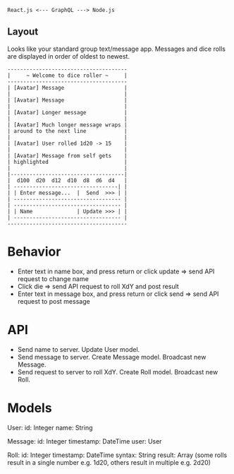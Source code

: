 `React.js <--- GraphQL ---> Node.js`

## Layout
Looks like your standard group text/message app. Messages and dice rolls are displayed in order of oldest to newest.

```
--------------------------------------
|     ~ Welcome to dice roller ~     |
--------------------------------------
| [Avatar] Message                   |
|                                    |
| [Avatar] Message                   |
|                                    |
| [Avatar] Longer message            |
|                                    |
| [Avatar] Much longer message wraps |
| around to the next line            |
|                                    |
| [Avatar] User rolled 1d20 -> 15    |
|                                    |
| [Avatar] Message from self gets    |
| highlighted                        |
|                                    |
|------------------------------------|
|  d100  d20  d12  d10  d8  d6  d4   |
| ---------------------------------| |
| | Enter message...  |  Send  >>> | |
| ---------------------------------- |
| ---------------------------------- |
| | Name              | Update >>> | |
| ---------------------------------- |
--------------------------------------
```

# Behavior
- Enter text in name box, and press return or click update => send API request to change name
- Click die => send API request to roll XdY and post result
- Enter text in message box, and press return or click send => send API request to post message

# API
- Send name to server. Update User model.
- Send message to server. Create Message model. Broadcast new Message.
- Send request to server to roll XdY. Create Roll model. Broadcast new Roll.

# Models
User:
	id: Integer
	name: String

Message:
	id: Integer
	timestamp: DateTime
	user: User

Roll:
	id: Integer
	timestamp: DateTime
	syntax: String
	result: Array<Integer> (some rolls result in a single number e.g. 1d20, others result in multiple e.g. 2d20)